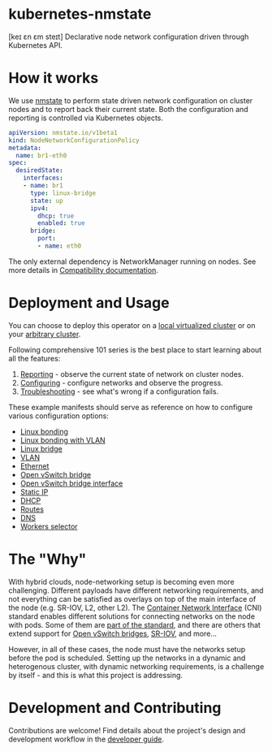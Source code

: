 # kubernetes-nmstate

[keɪ ɛn ɛm steɪt] Declarative node network configuration driven through Kubernetes API.

# How it works

We use [nmstate](https://nmstate.io/) to perform state driven network
configuration on cluster nodes and to report back their current state.
Both the configuration and reporting is controlled via Kubernetes objects.

```yaml
apiVersion: nmstate.io/v1beta1
kind: NodeNetworkConfigurationPolicy
metadata:
  name: br1-eth0
spec:
  desiredState:
    interfaces:
    - name: br1
      type: linux-bridge
      state: up
      ipv4:
        dhcp: true
        enabled: true
      bridge:
        port:
        - name: eth0
```

The only external dependency is NetworkManager running on nodes. See more
details in
[Compatibility documentation](CONTRIBUTING.md#networkmanager-compatibility).

# Deployment and Usage

You can choose to deploy this operator on a
[local virtualized cluster](docs/deployment-local-cluster.md) or on your
[arbitrary cluster](docs/deployment-arbitrary-cluster.md).

Following comprehensive 101 series is the best place to start learning about all
the features:

1. [Reporting](docs/user-guide-101-reporting.md) -
   observe the current state of network on cluster nodes.
2. [Configuring](docs/user-guide-102-configuration.md) -
   configure networks and observe the progress.
3. [Troubleshooting](docs/user-guide-103-troubleshooting.md) -
   see what's wrong if a configuration fails.

These example manifests should serve as reference on how to configure various
configuration options:

- [Linux bonding](docs/examples/bond.yaml)
- [Linux bonding with VLAN](docs/examples/bond-vlan.yaml)
- [Linux bridge](docs/examples/linux-bridge.yaml)
- [VLAN](docs/examples/vlan.yaml)
- [Ethernet](docs/examples/ethernet.yaml)
- [Open vSwitch bridge](docs/examples/ovs-bridge.yaml)
- [Open vSwitch bridge interface](docs/examples/ovs-bridge-iface.yaml)
- [Static IP](docs/examples/static-ip.yaml)
- [DHCP](docs/examples/dhcp.yaml)
- [Routes](docs/examples/route.yaml)
- [DNS](docs/examples/dns.yaml)
- [Workers selector](docs/examples/worker-selector.yaml)

# The "Why"

With hybrid clouds, node-networking setup is becoming even more challenging.
Different payloads have different networking requirements, and not everything
can be satisfied as overlays on top of the main interface of the node (e.g.
SR-IOV, L2, other L2).
The [Container Network Interface](https://github.com/containernetworking/cni)
(CNI) standard enables different
solutions for connecting networks on the node with pods. Some of them are
[part of the standard](https://github.com/containernetworking/plugins), and there are
others that extend support for [Open vSwitch bridges](https://github.com/kubevirt/ovs-cni),
[SR-IOV](https://github.com/hustcat/sriov-cni), and more...

However, in all of these cases, the node must have the networks setup before the
pod is scheduled. Setting up the networks in a dynamic and heterogenous cluster,
with dynamic networking requirements, is a challenge by itself - and this is
what this project is addressing.

# Development and Contributing

Contributions are welcome! Find details about the project's design and
development workflow in the [developer guide](CONTRIBUTING.md).
